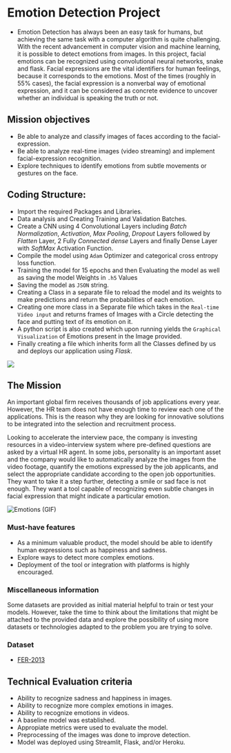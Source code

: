 # Emotion Detection Project
- Emotion Detection has always been an easy task for humans, but achieving the same task with a computer algorithm is quite challenging. With the recent advancement in computer vision and machine learning, it is possible to detect emotions from images.
In this project, facial emotions can be recognized using convolutional neural networks, snake and flask.
Facial expressions are the vital identifiers for human feelings, because it corresponds to the emotions. 
Most of the times (roughly in 55% cases), the facial expression is a nonverbal way of emotional expression, and it can be considered as concrete evidence to uncover whether an individual is speaking the truth or not.

## Mission objectives

- Be able to analyze and classify images of faces according to the facial-expression.
- Be able to analyze real-time images (video streaming) and implement facial-expression recognition.
- Explore techniques to identify emotions from subtle movements or gestures on the face.


## Coding Structure:

- Import the required Packages and Libraries.
- Data analysis and Creating Training and Validation Batches.
- Create a CNN using 4 Convolutional Layers including *Batch Normalization*,
*Activation*, *Max Pooling*, *Dropout* Layers followed by *Flatten* Layer, 2 Fully
*Connected dense* Layers and finally Dense Layer with *SoftMax* Activation
Function.
- Compile the model using `Adam` Optimizer and categorical cross entropy
loss function.
- Training the model for 15 epochs and then Evaluating the model as well as
saving the model Weights in `.h5` Values
- Saving the model as `JSON` string.
- Creating a Class in a separate file to reload the model and its weights to
make predictions and return the probabilities of each emotion.
- Creating one more class in a Separate file which takes in the `Real-time
Video input` and returns frames of Images with a Circle detecting the face
and putting text of its emotion on it.
- A python script is also created which upon running yields the `Graphical`
`Visualization` of Emotions present in the Image provided.
- Finally creating a file which inherits form all the Classes defined by us and
deploys our application using *Flask*.
<img src="[https://miro.medium.com/max/1864/1*oURfHMP1--ttXnDx0heusg.png](https://www.mdpi.com/sensors/sensors-20-02393/article_deploy/html/images/sensors-20-02393-g003.png)">



## The Mission

An important global firm receives thousands of job applications every year. However, the HR team does not have
enough time to review each one of the applications. This is the reason why they are looking for innovative solutions
to be integrated into the selection and recruitment process.

Looking to accelerate the interview pace, the company is investing resources in a video-interview system where pre-defined questions are asked by a virtual HR agent. In some jobs, personality is an important asset and the company would like to automatically analyze the images from the video footage, quantify the emotions expressed by the job applicants, and select the appropriate candidate according to the open job opportunities. They want to take it a step further, detecting a smile or sad face is not enough. They want a tool capable of recognizing even subtle changes in facial expression that might
indicate a particular emotion.

![Emotions (GIF)](https://media.giphy.com/media/84rG9j2H62hwc/giphy.gif)


### Must-have features

- As a minimum valuable product, the model should be able to identify human expressions such as happiness and sadness.
- Explore ways to detect more complex emotions.
- Deployment of the tool or integration with platforms is highly encouraged.

### Miscellaneous information

Some datasets are provided as initial material helpful to train or test your models. However, take the time to think
about the limitations that might be attached to the provided data and explore the possibility of using more datasets
or technologies adapted to the problem you are trying to solve.

### Dataset

- [FER-2013](https://www.kaggle.com/msambare/fer2013)


## Technical Evaluation criteria

- Ability to recognize sadness and happiness in images.
- Ability to recognize more complex emotions in images.
- Ability to recognize emotions in videos.
- A baseline model was established.
- Appropiate metrics were used to evaluate the model.
- Preprocessing of the images was done to improve detection.
- Model was deployed using Streamlit, Flask, and/or Heroku.


